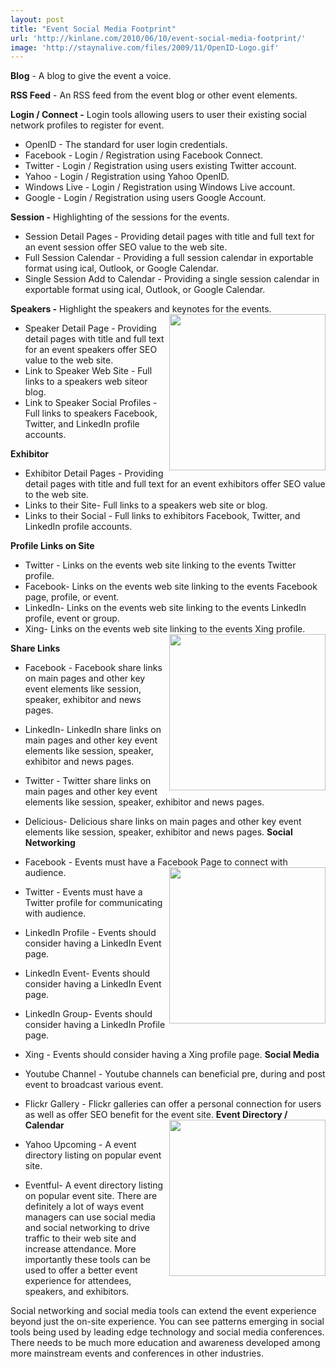 ```yaml
---
layout: post
title: "Event Social Media Footprint"
url: 'http://kinlane.com/2010/06/10/event-social-media-footprint/'
image: 'http://staynalive.com/files/2009/11/OpenID-Logo.gif'
---
```


**Blog** \- A blog to give the event a voice.

**RSS Feed** \- An RSS feed from the event blog or other event elements.

**Login / Connect -** Login tools allowing users to user their existing social network profiles to register for event.

  * OpenID - The standard for user login credentials.
  * Facebook - Login / Registration using Facebook Connect.
  * Twitter - Login / Registration using users existing Twitter account.
  * Yahoo - Login / Registration using Yahoo OpenID.
  * Windows Live - Login / Registration using Windows Live account.
  * Google - Login / Registration using users Google Account.

**Session -** Highlighting of the sessions for the events.

  * Session Detail Pages - Providing detail pages with title and full text for an event session offer SEO value to the web site.
  * Full Session Calendar - Providing a full session calendar in exportable format using ical, Outlook, or Google Calendar.
  * Single Session Add to Calendar - Providing a single session calendar in exportable format using ical, Outlook, or Google Calendar.

**Speakers -** Highlight the speakers and keynotes for the events.<img class="c1" title="OpenID" src="http://staynalive.com/files/2009/11/OpenID-Logo.gif" alt="" width="250" align="right" />

  * Speaker Detail Page - Providing detail pages with title and full text for an event speakers offer SEO value to the web site.
  * Link to Speaker Web Site - Full links to a speakers web siteor blog.
  * Link to Speaker Social Profiles - Full links to speakers Facebook, Twitter, and LinkedIn profile accounts.

**Exhibitor**

  * Exhibitor Detail Pages - Providing detail pages with title and full text for an event exhibitors offer SEO value to the web site.
  * Links to their Site- Full links to a speakers web site or blog.
  * Links to their Social - Full links to exhibitors Facebook, Twitter, and LinkedIn profile accounts.

**Profile Links on Site**

  * Twitter - Links on the events web site linking to the events Twitter profile.
  * Facebook- Links on the events web site linking to the events Facebook page, profile, or event.
  * LinkedIn- Links on the events web site linking to the events LinkedIn profile, event or group.
  * Xing- Links on the events web site linking to the events Xing profile.<img class="alignnone c1" title="Facebook" src="http://kinlane-productions.s3.amazonaws.com/events-in-the-clouds/facebook_logo_250.jpg" alt="" width="250" align="right" />

**Share Links**

  * Facebook - Facebook share links on main pages and other key event elements like session, speaker, exhibitor and news pages.
  * LinkedIn- LinkedIn share links on main pages and other key event elements like session, speaker, exhibitor and news pages.
  * Twitter - Twitter share links on main pages and other key event elements like session, speaker, exhibitor and news pages.
  * Delicious- Delicious share links on main pages and other key event elements like session, speaker, exhibitor and news pages.
**Social Networking**

  * Facebook - Events must have a Facebook Page to connect with audience.<img class="c1" title="LinkedIn" src="http://kinlane-productions.s3.amazonaws.com/events-in-the-clouds/linkedin_logo_250.jpg" alt="" width="250" align="right" />
  * Twitter - Events must have a Twitter profile for communicating with audience.
  * LinkedIn Profile - Events should consider having a LinkedIn Event page.
  * LinkedIn Event- Events should consider having a LinkedIn Event page.
  * LinkedIn Group- Events should consider having a LinkedIn Profile page.
  * Xing - Events should consider having a Xing profile page.
**Social Media**

  * Youtube Channel - Youtube channels can beneficial pre, during and post event to broadcast various event.
  * Flickr Gallery - Flickr galleries can offer a personal connection for users as well as offer SEO benefit for the event site.
**Event Directory / Calendar**<img class="c1" title="Google" src="http://kinlane-productions.s3.amazonaws.com/events-in-the-clouds/google_logo_250.jpg" alt="" width="250" align="right" />

  * Yahoo Upcoming - A event directory listing on popular event site.
  * Eventful- A event directory listing on popular event site.
There are definitely a lot of ways event managers can use social media and social networking to drive traffic to their web site and increase attendance. More importantly these tools can be used to offer a better event experience for attendees, speakers, and exhibitors.

Social networking and social media tools can extend the event experience beyond just the on-site experience. You can see patterns emerging in social tools being used by leading edge technology and social media conferences. There needs to be much more education and awareness developed among more mainstream events and conferences in other industries.